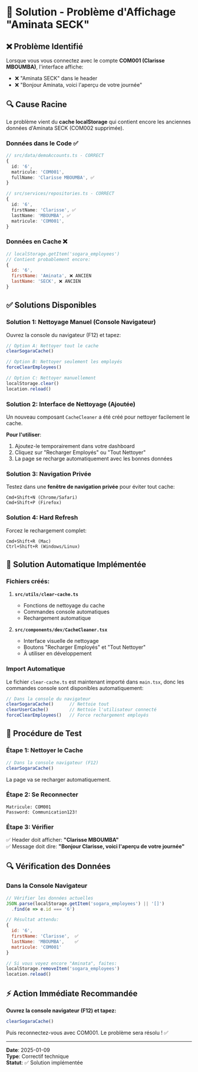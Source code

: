 # 🔧 Solution - Problème d'Affichage "Aminata SECK"

## ❌ Problème Identifié

Lorsque vous vous connectez avec le compte **COM001 (Clarisse MBOUMBA)**, l'interface affiche:
- ❌ "Aminata SECK" dans le header
- ❌ "Bonjour Aminata, voici l'aperçu de votre journée"

## 🔍 Cause Racine

Le problème vient du **cache localStorage** qui contient encore les anciennes données d'Aminata SECK (COM002 supprimée).

### Données dans le Code ✅
```typescript
// src/data/demoAccounts.ts - CORRECT
{
  id: '6',
  matricule: 'COM001',
  fullName: 'Clarisse MBOUMBA', ✅
}

// src/services/repositories.ts - CORRECT
{
  id: '6',
  firstName: 'Clarisse', ✅
  lastName: 'MBOUMBA', ✅
  matricule: 'COM001',
}
```

### Données en Cache ❌
```javascript
// localStorage.getItem('sogara_employees')
// Contient probablement encore:
{
  id: '6',
  firstName: 'Aminata', ❌ ANCIEN
  lastName: 'SECK', ❌ ANCIEN
}
```

## ✅ Solutions Disponibles

### Solution 1: Nettoyage Manuel (Console Navigateur)

Ouvrez la console du navigateur (F12) et tapez:

```javascript
// Option A: Nettoyer tout le cache
clearSogaraCache()

// Option B: Nettoyer seulement les employés
forceClearEmployees()

// Option C: Nettoyer manuellement
localStorage.clear()
location.reload()
```

### Solution 2: Interface de Nettoyage (Ajoutée)

Un nouveau composant `CacheCleaner` a été créé pour nettoyer facilement le cache.

**Pour l'utiliser**:
1. Ajoutez-le temporairement dans votre dashboard
2. Cliquez sur "Recharger Employés" ou "Tout Nettoyer"
3. La page se recharge automatiquement avec les bonnes données

### Solution 3: Navigation Privée

Testez dans une **fenêtre de navigation privée** pour éviter tout cache:
```
Cmd+Shift+N (Chrome/Safari)
Cmd+Shift+P (Firefox)
```

### Solution 4: Hard Refresh

Forcez le rechargement complet:
```
Cmd+Shift+R (Mac)
Ctrl+Shift+R (Windows/Linux)
```

## 🚀 Solution Automatique Implémentée

### Fichiers créés:

1. **`src/utils/clear-cache.ts`**
   - Fonctions de nettoyage du cache
   - Commandes console automatiques
   - Rechargement automatique

2. **`src/components/dev/CacheCleaner.tsx`**
   - Interface visuelle de nettoyage
   - Boutons "Recharger Employés" et "Tout Nettoyer"
   - À utiliser en développement

### Import Automatique

Le fichier `clear-cache.ts` est maintenant importé dans `main.tsx`, donc les commandes console sont disponibles automatiquement:

```javascript
// Dans la console du navigateur
clearSogaraCache()      // Nettoie tout
clearUserCache()        // Nettoie l'utilisateur connecté
forceClearEmployees()   // Force rechargement employés
```

## 📝 Procédure de Test

### Étape 1: Nettoyer le Cache
```javascript
// Dans la console navigateur (F12)
clearSogaraCache()
```
La page va se recharger automatiquement.

### Étape 2: Se Reconnecter
```
Matricule: COM001
Password: Communication123!
```

### Étape 3: Vérifier
✅ Header doit afficher: **"Clarisse MBOUMBA"**  
✅ Message doit dire: **"Bonjour Clarisse, voici l'aperçu de votre journée"**

## 🔍 Vérification des Données

### Dans la Console Navigateur

```javascript
// Vérifier les données actuelles
JSON.parse(localStorage.getItem('sogara_employees') || '[]')
  .find(e => e.id === '6')

// Résultat attendu:
{
  id: '6',
  firstName: 'Clarisse',  ✅
  lastName: 'MBOUMBA',    ✅
  matricule: 'COM001'
}

// Si vous voyez encore "Aminata", faites:
localStorage.removeItem('sogara_employees')
location.reload()
```

## ⚡ Action Immédiate Recommandée

**Ouvrez la console navigateur (F12) et tapez:**

```javascript
clearSogaraCache()
```

Puis reconnectez-vous avec COM001. Le problème sera résolu ! ✅

---

**Date**: 2025-01-09  
**Type**: Correctif technique  
**Statut**: ✅ Solution implémentée
